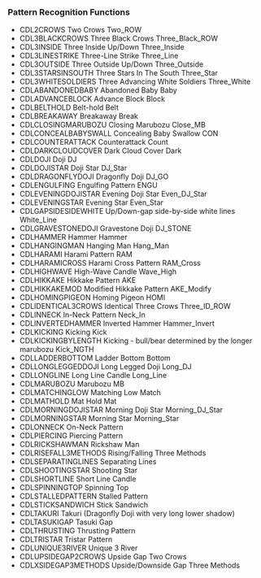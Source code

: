 
### Pattern Recognition Functions
- CDL2CROWS            Two Crows                                 Two_ROW
- CDL3BLACKCROWS       Three Black Crows                         Three_Black_ROW
- CDL3INSIDE           Three Inside Up/Down                      Three_Inside
- CDL3LINESTRIKE       Three-Line Strike                         Three_Line
- CDL3OUTSIDE          Three Outside Up/Down                     Three_Outside
- CDL3STARSINSOUTH     Three Stars In The South                  Three_Star
- CDL3WHITESOLDIERS    Three Advancing White Soldiers            Three_White
- CDLABANDONEDBABY     Abandoned Baby                            Baby
- CDLADVANCEBLOCK      Advance Block                             Block
- CDLBELTHOLD          Belt-hold                                 Belt
- CDLBREAKAWAY         Breakaway                                 Break
- CDLCLOSINGMARUBOZU   Closing Marubozu                          Close_MB
- CDLCONCEALBABYSWALL  Concealing Baby Swallow                   CON
- CDLCOUNTERATTACK     Counterattack                             Count
- CDLDARKCLOUDCOVER    Dark Cloud Cover                          Dark
- CDLDOJI              Doji                                      DJ
- CDLDOJISTAR          Doji Star                                 DJ_Star
- CDLDRAGONFLYDOJI     Dragonfly Doji                            DJ_GO
- CDLENGULFING         Engulfing Pattern                         ENGU
- CDLEVENINGDOJISTAR   Evening Doji Star                         Even_DJ_Star
- CDLEVENINGSTAR       Evening Star                              Even_Star
- CDLGAPSIDESIDEWHITE  Up/Down-gap side-by-side white lines      White_Line
- CDLGRAVESTONEDOJI    Gravestone Doji                           DJ_STONE
- CDLHAMMER            Hammer                                    Hammer
- CDLHANGINGMAN        Hanging Man                               Hang_Man
- CDLHARAMI            Harami Pattern                            RAM
- CDLHARAMICROSS       Harami Cross Pattern                      RAM_Cross
- CDLHIGHWAVE          High-Wave Candle                          Wave_High
- CDLHIKKAKE           Hikkake Pattern                           AKE
- CDLHIKKAKEMOD        Modified Hikkake Pattern                  AKE_Modify
- CDLHOMINGPIGEON      Homing Pigeon                             HOMI
- CDLIDENTICAL3CROWS   Identical Three Crows                     Three_ID_ROW
- CDLINNECK            In-Neck Pattern                           Neck_In
- CDLINVERTEDHAMMER    Inverted Hammer                           Hammer_Invert
- CDLKICKING           Kicking                                   Kick
- CDLKICKINGBYLENGTH   Kicking - bull/bear determined by the longer marubozu    Kick_NGTH
- CDLLADDERBOTTOM      Ladder Bottom                             Bottom
- CDLLONGLEGGEDDOJI    Long Legged Doji                          Long_DJ
- CDLLONGLINE          Long Line Candle                          Long_Line
- CDLMARUBOZU          Marubozu                                  MB
- CDLMATCHINGLOW       Matching Low                              Match
- CDLMATHOLD           Mat Hold                                  Mat
- CDLMORNINGDOJISTAR   Morning Doji Star                         Morning_DJ_Star
- CDLMORNINGSTAR       Morning Star                              Morning_Star
- CDLONNECK            On-Neck Pattern
- CDLPIERCING          Piercing Pattern
- CDLRICKSHAWMAN       Rickshaw Man
- CDLRISEFALL3METHODS  Rising/Falling Three Methods
- CDLSEPARATINGLINES   Separating Lines
- CDLSHOOTINGSTAR      Shooting Star
- CDLSHORTLINE         Short Line Candle
- CDLSPINNINGTOP       Spinning Top
- CDLSTALLEDPATTERN    Stalled Pattern
- CDLSTICKSANDWICH     Stick Sandwich
- CDLTAKURI            Takuri (Dragonfly Doji with very long lower shadow)
- CDLTASUKIGAP         Tasuki Gap
- CDLTHRUSTING         Thrusting Pattern
- CDLTRISTAR           Tristar Pattern
- CDLUNIQUE3RIVER      Unique 3 River
- CDLUPSIDEGAP2CROWS   Upside Gap Two Crows
- CDLXSIDEGAP3METHODS  Upside/Downside Gap Three Methods
